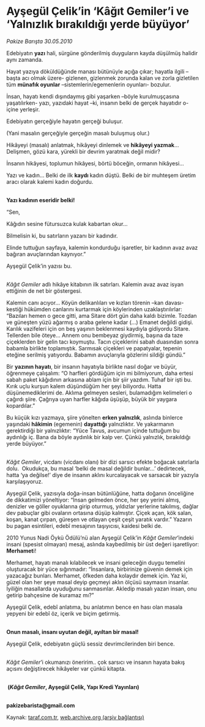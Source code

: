 # Ayşegül Çelik’in ‘Kâğıt Gemiler’i ve ‘Yalnızlık bırakıldığı yerde büyüyor’

*Pakize Barışta 30.05.2010*

<div class="yazi"><p>Edebiyatın <b>yazı</b> hali, sürgüne gönderilmiş duyguların kayda düşülmüş halidir aynı zamanda. </p>
<p>Hayat yazıya döküldüğünde manası bütünüyle açığa çıkar; hayatla ilgili –başta acı olmak üzere- gizlenen, gizlenmek zorunda kalan ve zorla gizletilen tüm <b>münafık oyunlar</b> –sistemlerin/egemenlerin oyunları- bozulur. </p>
<p>İnsan, hayatı kendi dışındaymış gibi yaşarken –böyle kurulmuşçasına yaşatılırken- yazı, yazıdaki hayat –ki, insanın belki de gerçek hayatıdır o- içine yerleşir.</p>
<p>Edebiyatın gerçeğiyle hayatın gerçeği buluşur.</p>
<p>(Yani masalın gerçeğiyle gerçeğin masalı buluşmuş olur.)</p>
<p>Hikâyeyi (masalı) anlatmak, hikâyeyi dinlemek ve <b>hikâyeyi yazmak</b>... Delişmen, gözü kara, yürekli bir devrim yaratmak değil midir? </p>
<p>İnsanın hikâyesi, toplumun hikâyesi, börtü böceğin, ormanın hikâyesi... </p>
<p>Yazı ve kadın... Belki de ilk <b>kaydı </b>kadın düştü. Belki de bir muhteşem üretim aracı olarak kalemi kadın doğurdu. </p>
<p><b><br/>Yazı kadının eseridir belki!</b></p>
<p>“Sen, </p>
<p>Kâğıdın sesine fütursuzca kulak kabartan okur...</p>
<p>Bilmelisin ki, bu satırların yazanı bir kadındır. </p>
<p>Elinde tuttuğun sayfaya, kalemin kondurduğu işaretler, bir kadının avaz avaz bağıran avuçlarından kaynıyor.”</p>
<p>Ayşegül Çelik’in yazısı bu. </p>
<p><i><br/>Kâğıt Gemiler </i>adlı hikâye kitabının ilk satırları. Kalemin avaz avaz isyan ettiğinin de net bir göstergesi. </p>
<p>Kalemin canı acıyor... Köyün delikanlıları ve kızları törenin –kan davası- kestiği hükümden canlarını kurtarmak için köylerinden uzaklaştırılırlar: “Bazıları hemen o gece gitti, ama Sitare dört gün daha kaldı bizimle. Tozdan ve güneşten yüzü ağarmış o araba gelene kadar (...) Emanet değildi gidişi. Karılık vazifeleri için on beş yaşının beklenmesi kaydıyla gidiyordu Sitare. Tellerden bile öteye... Annem onu bembeyaz giydirmiş, başına da taze çiçeklerden bir gelin tacı koymuştu. Tacın çiçeklerini sabah duasından sonra babamla birlikte toplamıştık. Sarmısak çiçekleri ve papatyalar, tepenin eteğine serilmiş yatıyordu. Babamın avuçlarıyla gözlerini sildiği gündü.”</p>
<p>Bir <b>yazının hayatı</b>, bir insanın hayatıyla birlikte nasıl doğar ve büyür, öğrenmeye çalışalım: “O harfleri gördüğüm için mi bilmiyorum, daha ertesi sabah paket kâğıdının arkasına ablam için bir şiir yazdım. Tuhaf bir işti bu. Kırık uçlu kurşun kalem düşündüğüm her şeyi biliyordu. Hatta düşünemediklerimi de. Aklıma gelmeyen sesleri, bulamadığım kelimeleri o çağırdı şiire. Çağrıya uyan harfler kâğıda üşüşüp, büyük bir yaygara kopardılar.”</p>
<p>Bu küçük kızı yazmaya, şiire yönelten <b>erken yalnızlık</b>, aslında binlerce yaşındaki<b> hâkimin</b> (egemenin) <b>dayattığı</b> yalnızlıktır. Ve yakarmanın gerektirdiği bir yalnızlıktır: “Yüce Tavus, avcumun içinde tuttuğum bu aydınlığı iç. Bana da böyle aydınlık bir kalp ver. Çünkü yalnızlık, bırakıldığı yerde büyüyor.” </p>
<p><i><br/>Kâğıt Gemiler</i>, vicdanı (vicdanı olanı) bir dizi sarsıcı efekte boğacak satırlarla dolu.  Okudukça, bu masal ‘belki de masal değildir bunlar...’ dedirtecek, hatta ‘ya değilse!’ diye de insanın aklını kurcalayacak ve sarsacak bir yazıyla karşılaşıyoruz.</p>
<p>Ayşegül Çelik, yazısıyla doğa-insan bütünlüğüne, hatta doğanın önceliğine de dikkatimizi yöneltiyor: “İnsan gelmeden önce, her şey yerini almış, denizler ve göller oyuklarına girip oturmuş, yıldızlar yerlerine takılmış, dağlar dev pabuçlar gibi ovaların ortasına düşüp kalmıştır. Çiçek açan, kök salan, koşan, kanat çırpan, güreşen ve otlayan çeşit çeşit yaratık vardır.” Yazarın bu pagan esintileri, edebî mesajının taşıyıcısı, kaidesi belki de. </p>
<p>2010 Yunus Nadi Öykü Ödülü’nü alan Ayşegül Çelik’in <i>Kâğıt Gemiler</i>’indeki insani (spesist olmayan) mesaj, aslında kaybedilmiş bir üst değeri işaretliyor:<b> Merhamet</b>i!</p>
<p>Merhamet, hayatı manalı kılabilecek ve insani geleceğin duygu temelini oluşturacak bir yüce sığınmadır: “İnsanlara, birbirinize güvenin demek için yazacağız bunları. Merhamet, öfkeden daha kolaydır demek için. Yaz ki, güzel olan her şeye masal deyip geçmeyi aklın ölçüsü saymasın insanlar. İyiliğin masallarda uyuduğunu sanmasınlar. Akledip masalı yazan insan, onu getirip bahçesine de kuramaz mı?”</p>
<p>Ayşegül Çelik, edebî anlatıma, bu anlatımın bence en hası olan masala yepyeni bir edebî öz, içerik ve biçim getirmiş. </p>
<p><b><br/>Onun masalı, insanı uyutan değil, ayıltan bir masal!</b> </p>
<p>Ayşegül Çelik, edebiyatın güçlü sessiz devrimcilerinden biri bence.</p>
<p><i><br/>Kâğıt Gemiler</i>’i okumanızı öneririm.. çok sarsıcı ve insanın hayata bakış açısını değiştirecek hikâyeler var çünkü kitapta.</p>
<p><b><br/> (<i>Kâğıt Gemiler</i>, Ayşegül Çelik, Yapı Kredi Yayınları)</b></p>
<p><b><br/>pakizebarista@gmail.com</b></p></div>

Kaynak: [taraf.com.tr](http://www.taraf.com.tr:80/pakize-barista/makale-aysegul-celik-in-kagit-gemiler-i-ve-yalnizlik.htm), [web.archive.org (arşiv bağlantısı)](http://web.archive.org/web/20100619051326/http://www.taraf.com.tr:80/pakize-barista/makale-aysegul-celik-in-kagit-gemiler-i-ve-yalnizlik.htm)
